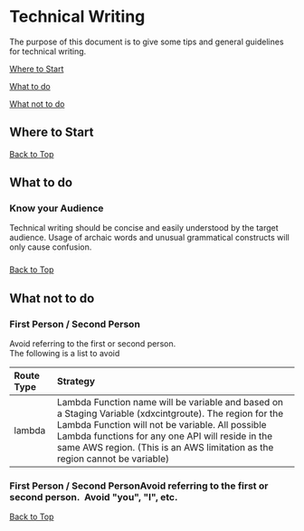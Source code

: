 # Technical Writing

The purpose of this document is to give some tips and general guidelines for technical writing.

[Where to Start](#where-to-start)

[What to do](#what-to-do)

[What not to do](#what-not-to-do)


## Where to Start


[Back to Top](#technical-writing)

## What to do

### Know your Audience
Technical writing should be concise and easily understood by the target audience.  Usage of archaic words and unusual grammatical constructs will only cause confusion.  

### 
[Back to Top](#technical-writing)



## What not to do

### First Person / Second Person
Avoid referring to the first or second person.  
The following is a list to avoid

| Route Type | Strategy
|:-----|:-----
|lambda| Lambda Function name will be variable and based on a Staging Variable (xdxcintgroute).  The region for the Lambda Function will not be variable.  All possible Lambda functions for any one API will reside in the same AWS region.  (This is an AWS limitation as the region cannot be variable)





### First Person / Second PersonAvoid referring to the first or second person.  Avoid "you", "I", etc.   

[Back to Top](#technical-writing)
